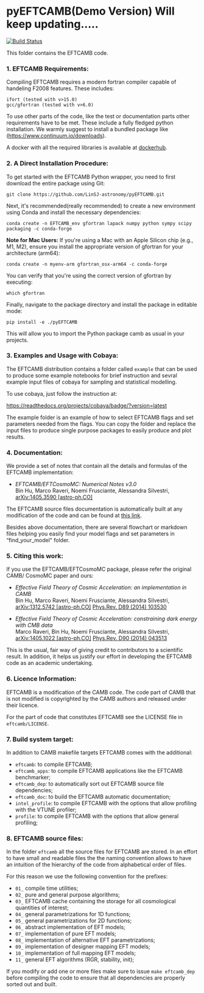 pyEFTCAMB(Demo Version)
Will keep updating.....
=======

[![Build Status](https://travis-ci.org/EFTCAMB/EFTCAMB.svg?branch=new_features)](https://travis-ci.org/EFTCAMB/EFTCAMB)

This folder contains the EFTCAMB code.

### 1. EFTCAMB Requirements:

Compiling EFTCAMB requires a modern fortran compiler capable of handeling F2008 features.
These includes:

	ifort (tested with v>15.0)
	gcc/gfortran (tested with v>6.0)

To use other parts of the code, like the test or documentation parts other requirements have to be met.
These include a fully fledged python installation. We warmly suggest to install a
bundled package like (https://www.continuum.io/downloads).

A docker with all the required libraries is available at [dockerhub](https://hub.docker.com/r/eftcamb/eftbox/).

### 2. A Direct Installation Procedure:

To get started with the EFTCAMB Python wrapper, you need to first download the entire package using Git:

 	git clone https://github.com/LinSJ-astronomy/pyEFTCAMB.git

Next, it's recommended(really recommended) to create a new environment using Conda and install the necessary dependencies:

    conda create -n EFTCAMB_env gfortran lapack numpy python sympy scipy packaging -c conda-forge

**Note for Mac Users:**
If you're using a Mac with an Apple Silicon chip (e.g., M1, M2), ensure you install the appropriate version of gfortran for your architecture (arm64):

    conda create -n myenv-arm gfortran_osx-arm64 -c conda-forge

You can verify that you're using the correct version of gfortran by executing:

    which gfortran

Finally, navigate to the package directory and install the package in editable mode:

    pip install -e ./pyEFTCAMB

This will allow you to import the Python package camb as usual in your projects.

### 3. Examples and Usage with Cobaya:

The EFTCAMB distribution contains a folder called ``example`` that can be used to produce some example notebooks for brief instruction and sevral example input files of cobaya for sampling and statistical modelling.

To use cobaya, just follow the instruction at:

https://readthedocs.org/projects/cobaya/badge/?version=latest 

The example folder is an example of how to select EFTCAMB flags and set parameters needed from the flags. You can copy the folder and replace the input files to produce single purpose packages to easily produce and plot results.

### 4. Documentation:

We provide a set of notes that contain all the details and formulas of the EFTCAMB implementation:

* *EFTCAMB/EFTCosmoMC: Numerical Notes v3.0*  
    Bin Hu, Marco Raveri, Noemi Frusciante, Alessandra Silvestri, [arXiv:1405.3590 [astro-ph.CO]](http://arxiv.org/abs/1405.3590) 

The EFTCAMB source files documentation is automatically built at any modification of the code and can
be found at [this link](https://eftcamb.github.io/EFTCAMB/).

Besides above documentation, there are several flowchart or markdown files helping you easily find your model flags and set parameters in “find_your_model" folder.
 
### 5. Citing this work:

If you use the EFTCAMB/EFTCosmoMC package, please refer the original CAMB/ CosmoMC paper and ours:

* *Effective Field Theory of Cosmic Acceleration: an implementation in CAMB*  
    Bin Hu, Marco Raveri, Noemi Frusciante, Alessandra Silvestri,  
    [arXiv:1312.5742 [astro-ph.CO]](http://arxiv.org/abs/1312.5742) [Phys.Rev. D89 (2014) 103530](http://journals.aps.org/prd/abstract/10.1103/PhysRevD.89.103530)


* *Effective Field Theory of Cosmic Acceleration: constraining dark energy with CMB data*  
    Marco Raveri, Bin Hu, Noemi Frusciante, Alessandra Silvestri,  
    [arXiv:1405.1022 [astro-ph.CO]](https://arxiv.org/abs/1405.1022) [Phys.Rev. D90 (2014) 043513](http://journals.aps.org/prd/abstract/10.1103/PhysRevD.90.043513)

This is the usual, fair way of giving credit to contributors to a
scientific result. In addition, it helps us justify our effort in
developing the EFTCAMB code as an academic undertaking.

### 6. Licence Information:

EFTCAMB is a modification of the CAMB code.
The code part of CAMB that is not modified is copyrighted by the CAMB authors and released under their licence.

For the part of code that constitutes EFTCAMB see the LICENSE file in ``eftcamb/LICENSE``.

### 7. Build system target:

In addition to CAMB makefile targets EFTCAMB comes with the additional:

* ``eftcamb``: to compile EFTCAMB;
* ``eftcamb_apps``: to compile EFTCAMB applications like the EFTCAMB benchmarker;
* ``eftcamb_dep``: to automatically sort out EFTCAMB source file dependencies;
* ``eftcamb_doc``: to build the EFTCAMB automatic documentation;
* ``intel_profile``: to compile EFTCAMB with the options that allow profiling with the VTUNE profiler;
* ``profile``: to compile EFTCAMB with the options that allow general profiling;

### 8. EFTCAMB source files:

In the folder ``eftcamb`` all the source files for EFTCAMB are stored. 
In an effort to have small and readable files the the naming convention allows to have an 
intuition of the hierarchy of the code from alphabetical order of files.

For this reason we use the following convention for the prefixes:

* ``01_`` compile time utilities;
* ``02_`` pure and general purpose algorithms;
* ``03_`` EFTCAMB cache containing the storage for all cosmological quantities of interest;
* ``04_`` general parametrizations for 1D functions;
* ``05_`` general parametrizations for 2D functions;
* ``06_`` abstract implementation of EFT models;
* ``07_`` implementation of pure EFT models;
* ``08_`` implementation of alternative EFT parametrizations;
* ``09_`` implementation of designer mapping EFT models;
* ``10_`` implementation of full mapping EFT models;
* ``11_`` general EFT algorithms (RGR, stability, init);

If you modify or add one or more files make sure to issue ``make eftcamb_dep`` before compiling the code to ensure that all dependencies are properly sorted out and built.